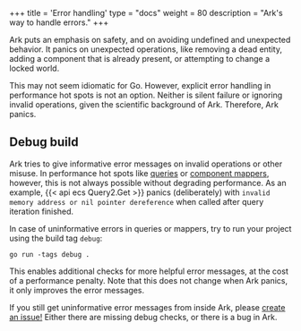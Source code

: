 +++
title = 'Error handling'
type = "docs"
weight = 80
description = "Ark's way to handle errors."
+++

Ark puts an emphasis on safety, and on avoiding undefined and unexpected behavior.
It panics on unexpected operations, like removing a dead entity,
adding a component that is already present, or attempting to change a locked world.

This may not seem idiomatic for Go.
However, explicit error handling in performance hot spots is not an option.
Neither is silent failure or ignoring invalid operations, given the scientific background of Ark.
Therefore, Ark panics.

## Debug build

Ark tries to give informative error messages on invalid operations or other misuse.
In performance hot spots like [queries](../queries) or [component mappers](../operations#component-mappers),
however, this is not always possible without degrading performance.
As an example, {{< api ecs Query2.Get >}} panics (deliberately) with `invalid memory address or nil pointer dereference`
when called after query iteration finished.

In case of uninformative errors in queries or mappers, try to run your project using the build tag `debug`:

```
go run -tags debug .
```

This enables additional checks for more helpful error messages, at the cost of a performance penalty.
Note that this does not change when Ark panics, it only improves the error messages.

If you still get uninformative error messages from inside Ark, please [create an issue!](https://github.com/mlange-42/ark/issues/new)
Either there are missing debug checks, or there is a bug in Ark.
